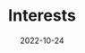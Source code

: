 ---
title: Interests
date: 2022-10-24

type: landing

sections:
  - block: markdown
    content:
      title: 研究方向
      subtitle:
      text: |
        1.高分子/超分子的大尺度分子动力学模拟方法和软件
        <img src="/assets/media/galamost.png" alt="示例图片" title="这是一个示例图片" />

    design:
      columns: '1'

  - block: markdown
    content:
      title:
      subtitle:
      text: |
        2.高分子材料力学性能的分子机理
    design:
      columns: '1'

  - block: markdown
    content:
      title: 研究方向
      subtitle:
      text: |
        3.共价有机框架的生长动力学
    design:
      columns: '1'
---